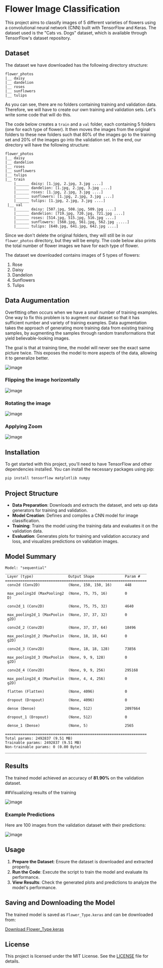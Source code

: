 # Flower Image Classification

This project aims to classify images of 5 different varieties of flowers using a convolutional neural network (CNN) built with TensorFlow and Keras. The dataset used is the "Cats vs. Dogs" dataset, which is available through TensorFlow's dataset repository.

## Dataset



The dataset we have downloaded has the following directory structure:

```
flower_photos
|__ daisy
|__ dandelion
|__ roses
|__ sunflowers
|__ tulips
```

As you can see, there are no folders containing training and validation data. Therefore, we will have to create our own training and validation sets. Let's write some code that will do this.

The code below creates a `train` and a `val` folder, each containing 5 folders (one for each type of flower). It then moves the images from the original folders to these new folders such that 80% of the images go to the training set and 20% of the images go into the validation set. In the end, our directory will have the following structure:

```
flower_photos
|__ daisy
|__ dandelion
|__ roses
|__ sunflowers
|__ tulips
|__ train
    |______ daisy: [1.jpg, 2.jpg, 3.jpg ....]
    |______ dandelion: [1.jpg, 2.jpg, 3.jpg ....]
    |______ roses: [1.jpg, 2.jpg, 3.jpg ....]
    |______ sunflowers: [1.jpg, 2.jpg, 3.jpg ....]
    |______ tulips: [1.jpg, 2.jpg, 3.jpg ....]
 |__ val
    |______ daisy: [507.jpg, 508.jpg, 509.jpg ....]
    |______ dandelion: [719.jpg, 720.jpg, 721.jpg ....]
    |______ roses: [514.jpg, 515.jpg, 516.jpg ....]
    |______ sunflowers: [560.jpg, 561.jpg, 562.jpg .....]
    |______ tulips: [640.jpg, 641.jpg, 642.jpg ....]
```

Since we don't delete the original folders, they will still be in our `flower_photos` directory, but they will be empty. The code below also prints the total number of flower images we have for each type of flower.

The dataset we downloaded contains images of 5 types of flowers:

1. Rose
2. Daisy
3. Dandelion
4. Sunflowers
5. Tulips



## Data Augumentation

Overfitting often occurs when we have a small number of training examples. One way to fix this problem is to augment our dataset so that it has sufficient number and variety of training examples.
Data augmentation takes the approach of generating more training data from existing training samples, by augmenting the samples through random transformations that yield believable-looking images. 

The goal is that at training time, the model will never see the exact same picture twice. This exposes the model to more aspects of the data, allowing it to generalize better.

![image](https://github.com/user-attachments/assets/9fb6703a-3999-4b8f-bc88-4355687c75e1)


### Flipping the image horizontally

![image](https://github.com/user-attachments/assets/3e1722be-2198-43ae-9c1b-4c4e2d590ef4)


### Rotating the image

![image](https://github.com/user-attachments/assets/32ccb1aa-fb7c-4bd2-822d-3f5e46ae94ca)


### Applying Zoom

![image](https://github.com/user-attachments/assets/2d5bb6d3-6097-44da-ad7a-b34489243c1c)



## Installation

To get started with this project, you'll need to have TensorFlow and other dependencies installed. You can install the necessary packages using pip:

```bash
pip install tensorflow matplotlib numpy
```

## Project Structure

- **Data Preparation**: Downloads and extracts the dataset, and sets up data generators for training and validation.
- **Model Creation**: Defines and compiles a CNN model for image classification.
- **Training**: Trains the model using the training data and evaluates it on the validation data.
- **Evaluation**: Generates plots for training and validation accuracy and loss, and visualizes predictions on validation images.


## Model Summary


```
Model: "sequential"
_________________________________________________________________
 Layer (type)                Output Shape              Param #   
=================================================================
 conv2d (Conv2D)             (None, 150, 150, 16)      448       
                                                                 
 max_pooling2d (MaxPooling2  (None, 75, 75, 16)        0         
 D)                                                              
                                                                 
 conv2d_1 (Conv2D)           (None, 75, 75, 32)        4640      
                                                                 
 max_pooling2d_1 (MaxPoolin  (None, 37, 37, 32)        0         
 g2D)                                                            
                                                                 
 conv2d_2 (Conv2D)           (None, 37, 37, 64)        18496     
                                                                 
 max_pooling2d_2 (MaxPoolin  (None, 18, 18, 64)        0         
 g2D)                                                            
                                                                 
 conv2d_3 (Conv2D)           (None, 18, 18, 128)       73856     
                                                                 
 max_pooling2d_3 (MaxPoolin  (None, 9, 9, 128)         0         
 g2D)                                                            
                                                                 
 conv2d_4 (Conv2D)           (None, 9, 9, 256)         295168    
                                                                 
 max_pooling2d_4 (MaxPoolin  (None, 4, 4, 256)         0         
 g2D)                                                            
                                                                 
 flatten (Flatten)           (None, 4096)              0         
                                                                 
 dropout (Dropout)           (None, 4096)              0         
                                                                 
 dense (Dense)               (None, 512)               2097664   
                                                                 
 dropout_1 (Dropout)         (None, 512)               0         
                                                                 
 dense_1 (Dense)             (None, 5)                 2565      
                                                                 
=================================================================
Total params: 2492837 (9.51 MB)
Trainable params: 2492837 (9.51 MB)
Non-trainable params: 0 (0.00 Byte)
_________________________________________________________________
```

## Results

The trained model achieved an accuracy of **81.90%** on the validation dataset.


##Visualizing results of the training

![image](https://github.com/user-attachments/assets/26a0ce05-8238-4766-bbaa-b84b6bc3bc63)



### Example Predictions

Here are 100 images from the validation dataset with their predictions:

![image](https://github.com/user-attachments/assets/d10aec98-e0ae-4609-9f06-d9fd951e35ac)




## Usage

1. **Prepare the Dataset**: Ensure the dataset is downloaded and extracted properly.
2. **Run the Code**: Execute the script to train the model and evaluate its performance.
3. **View Results**: Check the generated plots and predictions to analyze the model's performance.

## Saving and Downloading the Model

The trained model is saved as `Flower_Type.keras` and can be downloaded from:

[Download Flower_Type.keras](https://drive.google.com/file/d/1NgEqEIhIuEynceQyjK-OI18VTWQZsjTr/view?usp=sharing)

## License

This project is licensed under the MIT License. See the [LICENSE](LICENSE) file for details.


